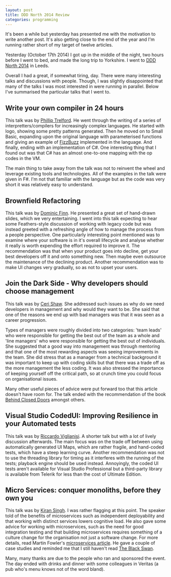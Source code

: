 ```yaml
---
layout: post
title: DDD North 2014 Review
categories: programming
---
```

It's been a while but yesterday has presented me with the motivation to write another post.  It's also getting close to the end of the year and I'm running rather short of my target of twelve articles.

Yesterday (October 17th 2014) I got up in the middle of the night, two hours before I went to bed, and made the long trip to Yorkshire.  I went to [DDD North 2014](http://www.dddnorth.co.uk) in Leeds.

Overall I had a great, if somewhat tiring, day.  There were many interesting talks and discussions with people.  Though, I was slightly disappointed that many of the talks I was most interested in were running in parallel.  Below I've summarised the particular talks that I went to.

## Write your own compiler in 24 hours

This talk was by [Phillip Trelford](https://twitter.com/ptrelford).  He went through the writing of a series of interpretters/compilers for increasingly complex languages.  He started with logo, showing some pretty patterns generated.  Then he moved on to Small Basic, expanding upon the original language with parameterised functions and giving an example of [FizzBuzz](http://en.wikipedia.org/wiki/Fizz_buzz) implemented in the language.  And finally, ending with an implementation of C#.  One interesting thing that I found out was that C# has an almost one-to-one mapping with the op codes in the VM.

The main thing to take away from the talk was not to reinvent the wheel and leverage existing tools and technologies.  All of the examples in the talk were given in F#.  I'm not that familiar with the language but as the code was very short it was relatively easy to understand.

## Brownfield Refactoring

This talk was by [Dominic Finn](https://twitter.com/CleverFinn).  He presented a great set of hand-drawn slides, which we very entertaining.  I went into this talk expecting to hear some Feathers-style discussion of working with legacy code but was instead greeted with a refreshing angle of how to manage the process from a people perspective.  One particularly interesting point mentioned was to examine where your software is in it's overall lifecycle and analyse whether it really is worth expending the effort required to improve it.  The recommendation was that when your product goes into decline, get your best developers off it and onto something new.  Then maybe even outsource the maintenance of the declining product.  Another recommendation was to make UI changes very gradually, so as not to upset your users.

## Join the Dark Side - Why developers should choose management

This talk was by [Ceri Shaw](https://twitter.com/cerishaw).  She addressed such issues as why do we need developers in management and why would they want to be.  She said that one of the reasons we end up with bad managers was that it was seen as a career progression.

Types of managers were roughly divided into two categories: 'team leads' who were responsible for getting the best out of the team as a whole and 'line managers' who were responsible for getting the best out of individuals.  She suggested that a good way into management was through mentoring and that one of the most rewarding aspects was seeing improvements in the team.  She did stress that as a manager from a technical background it was important to keep up with coding skills but that there was a trade off as the more management the less coding.  It was also stressed the importance of keeping yourself off the critical path, so at crunch time you could focus on organisational issues.

Many other useful pieces of advice were put forward too that this article doesn't have room for.  The talk ended with the recommendation of the book [Behind Closed Doors](http://www.amazon.co.uk/Behind-Closed-Doors-Management-Programmers/dp/0976694026) amongst others.

## Visual Studio CodedUI: Improving Resilience in your Automated tests

This talk was by [Riccardo Viglianisi](https://twitter.com/captainshmaser).  A shorter talk but with a lot of lively discussion afterwards.  The main focus was on the trade off between using automatically generated UI Maps, which are rather fragile, and hand-coded tests, which have a steep learning curve.  Another recommendation was not to use the threading library for timing as it interferes with the running of the tests; playback engine should be used instead.  Annoyingly, the coded UI tests aren't available for Visual Studio Professional but a third-party library is available from Telerik for less than the cost of Ultimate Edition.

## Micro Services: conquer monoliths, before they own you

This talk was by [Kiran Singh](https://twitter.com/Roarkiran).  I was rather flagging at this point.  The speaker told of the benefits of microservices such as independent deployability and that working with distinct services lowers cognitive load.  He also gave some advice for working with microservices, such as the need for good integration testing and that building microservices requires something of a culture change for the organisation not just a software change.  For more details, read Martin Fowler's [microservices article](http://martinfowler.com/articles/microservices.html).  He gave a couple of case studies and reminded me that I still haven't read [The Black Swan](http://www.amazon.co.uk/Black-Swan-Impact-Highly-Improbable-ebook/dp/B002RI99IM/).

Many, many thanks are due to the people who ran and sponsored the event.  The day ended with drinks and dinner with some colleagues in Veritas (a pub who's menu knows not of the word bland).


